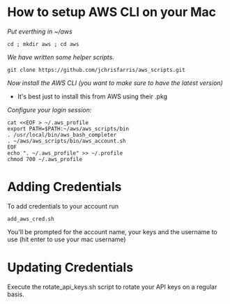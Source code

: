 How to setup AWS CLI on your Mac
============================


*Put everthing in ~/aws*

`cd ; mkdir aws ; cd aws`

*We have written some helper scripts.*
```
git clone https://github.com/jchrisfarris/aws_scripts.git
```

*Now install the AWS CLI (you want to make sure to have the latest version)*
* It's best just to install this from AWS using their .pkg

*Configure your login session:*
```
cat <<EOF > ~/.aws_profile 
export PATH=$PATH:~/aws/aws_scripts/bin
. /usr/local/bin/aws_bash_completer
. ~/aws/aws_scripts/bin/aws_account.sh
EOF
echo ". ~/.aws_profile" >> ~/.profile
chmod 700 ~/.aws_profile
```


Adding Credentials
============================

To add credentials to your account run
```
add_aws_cred.sh
```
You'll be prompted for the account name, your keys and the username to use (hit enter to use your mac username)

Updating Credentials
============================

Execute the rotate_api_keys.sh script to rotate your API keys on a regular basis. 


